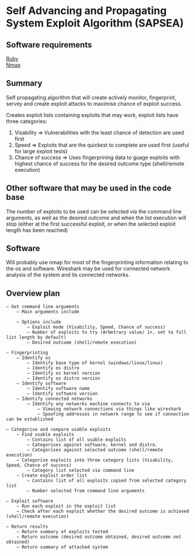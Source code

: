 # Self Advancing and Propagating System Exploit Algorithm (SAPSEA)
## Software requirements
[Ruby](https://www.ruby-lang.org/en/)  
[Nmap](https://nmap.org/)  


## Summary
Self propagating algorithm that will create actively monitor, fingerprint, servey and create exploit attacks to maximise chance of exploit success.

Creates exploit lists containing exploits that may work, exploit lists have three categories:  
1. Visability => Vulnerabilities with the least chance of detection are used first  
2. Speed => Exploits that are the quickest to complete are used first (useful for large exploit tests)  
3. Chance of success => Uses fingerprining data to guage exploits with highest chance of success for the desired outcome type (shell/remote execution)

## Other software that may be used in the code base
The number of exploits to be used can be selected via the command line arguments, as well as the desired outcome and when the list execution will stop (either at the first successful exploit, or when the selected exploit length has been reached)

## Software
Will probably use nmap for most of the fingerprinting information relating to the os and software.
Wireshark may be used for connected network analysis of the system and its connected networks.

## Overview plan
```
– Get command line arguments
    – Main arguments include

    – Options include
        – Exploit mode (Visability, Speed, Chance of success)
        – Number of exploits to try (Arbetrary value/ 1+, set to full list length by default)
        – Desired outcome (shell/remote execution)

– Fingerprinting
    – Identify os
        – Identify base type of kernel (windows/linux/linux)
        – Identify os distro
        – Identify os kernel version
        – Identify os distro version
    – Identify software
        – Identify software name
        – Identify software version
    – Identify connected networks
        – Identify any networks machine connects to via
            – Viewing network connections via things like wireshark
            – Spoofing addresses in network range to see if connection can be established

– Categorise and compare usable exploits
    – Find usable exploits
        – Contains list of all usable exploits
        – Categorises against software, kernel and distro.
        – Categorises against selected outcome (shell/remote execution)
    – Categorise exploits into three category lists (Visability, Speed, Chance of success)
        – Category list selected via command line
    – Create exploit order list
        – Contains list of all exploits copied from selected category list
        – Number selected from command line arguments

– Exploit software 
    – Run each exploit in the exploit list
    – Check after each exploit whether the desired outcome is achieved (shell/remote execution)

– Return results
    – Return summary of exploits tested
    – Return outcome (desired outcome obtained, desired outcome not obtained)
    – Return summary of attacked system
```
